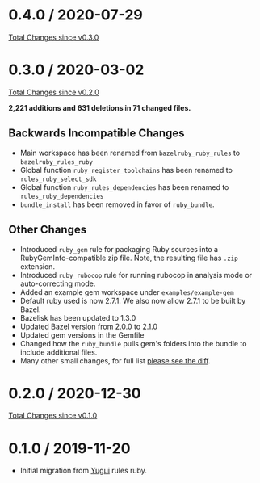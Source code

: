 # 0.4.0 / 2020-07-29

[Total Changes since v0.3.0](https://github.com/bazelruby/rules_ruby/compare/v0.3.0...v0.4.0)

# 0.3.0 / 2020-03-02

[Total Changes since v0.2.0](https://github.com/bazelruby/rules_ruby/compare/v0.2.0...v0.3.0)

**2,221 additions and 631 deletions in 71 changed files.**

## Backwards Incompatible Changes

* Main workspace has been renamed from `bazelruby_ruby_rules` to `bazelruby_rules_ruby`
* Global function `ruby_register_toolchains` has been renamed to `rules_ruby_select_sdk`
* Global function `ruby_rules_dependencies` has been renamed to `rules_ruby_dependencies`
* `bundle_install` has been removed in favor of `ruby_bundle`.

## Other Changes

* Introduced `ruby_gem` rule for packaging Ruby sources into a RubyGemInfo-compatible zip file. Note, the resulting file has `.zip` extension.
* Introduced `ruby_rubocop` rule for running rubocop in analysis mode or auto-correcting mode.
* Added an example gem workspace under `examples/example-gem`
* Default ruby used is now 2.7.1. We also now allow 2.7.1 to be built by Bazel.
* Bazelisk has been updated to 1.3.0
* Updated Bazel version from 2.0.0 to 2.1.0
* Updated gem versions in the Gemfile
* Changed how the `ruby_bundle` pulls gem's folders into the bundle to include additional files.
* Many other small changes, for full list [please see the diff](https://github.com/bazelruby/rules_ruby/compare/v0.2.0...v0.3.0).

# 0.2.0 / 2020-12-30

[Total Changes since v0.1.0](https://github.com/bazelruby/rules_ruby/compare/v0.1.0...v0.2.0)

# 0.1.0 / 2019-11-20

* Initial migration from [Yugui](https://github.com/yugui) rules ruby.
